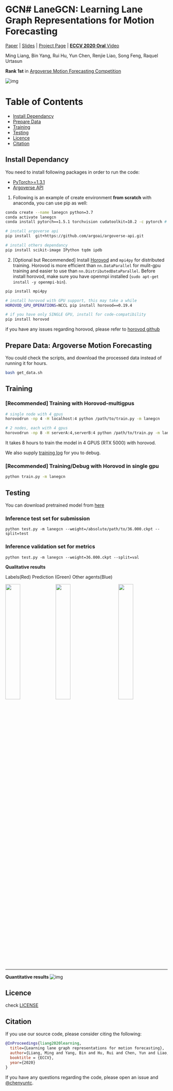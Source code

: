 # GCN# LaneGCN: Learning Lane Graph Representations for Motion Forecasting


 [Paper](https://arxiv.org/pdf/2007.13732) | [Slides](http://www.cs.toronto.edu/~byang/slides/LaneGCN.pdf)  | [Project Page]() | [**ECCV 2020 Oral** Video](https://yun.sfo2.digitaloceanspaces.com/public/lanegcn/video.mp4)

Ming Liang, Bin Yang, Rui Hu, Yun Chen, Renjie Liao, Song Feng, Raquel Urtasun


**Rank 1st** in [Argoverse Motion Forecasting Competition](https://evalai.cloudcv.org/web/challenges/challenge-page/454/leaderboard/1279)


![img](misc/arch.png)


Table of Contents
=================
  * [Install Dependancy](#install-dependancy)
  * [Prepare Data](#prepare-data-argoverse-motion-forecasting)
  * [Training](#training)
  * [Testing](#testing)
  * [Licence](#licence)
  * [Citation](#citation)



## Install Dependancy
You need to install following packages in order to run the code:
- [PyTorch>=1.3.1](https://pytorch.org/)
- [Argoverse API](https://github.com/argoai/argoverse-api#installation)


1. Following is an example of create environment **from scratch** with anaconda, you can use pip as well:
```sh
conda create --name lanegcn python=3.7
conda activate lanegcn
conda install pytorch==1.5.1 torchvision cudatoolkit=10.2 -c pytorch # pytorch=1.5.1 when the code is release

# install argoverse api
pip install  git+https://github.com/argoai/argoverse-api.git

# install others dependancy
pip install scikit-image IPython tqdm ipdb
```

2. \[Optional but Recommended\] Install [Horovod](https://github.com/horovod/horovod#install) and `mpi4py` for distributed training. Horovod is more efficient than `nn.DataParallel` for mulit-gpu training and easier to use than `nn.DistributedDataParallel`. Before install horovod, make sure you have openmpi installed (`sudo apt-get install -y openmpi-bin`).
```sh
pip install mpi4py

# install horovod with GPU support, this may take a while
HOROVOD_GPU_OPERATIONS=NCCL pip install horovod==0.19.4

# if you have only SINGLE GPU, install for code-compatibility
pip install horovod
```
if you have any issues regarding horovod, please refer to [horovod github](https://github.com/horovod/horovod)

## Prepare Data: Argoverse Motion Forecasting
You could check the scripts, and download the processed data instead of running it for hours.
```sh
bash get_data.sh
```

## Training


### [Recommended] Training with Horovod-multigpus


```sh
# single node with 4 gpus
horovodrun -np 4 -H localhost:4 python /path/to/train.py -m lanegcn

# 2 nodes, each with 4 gpus
horovodrun -np 8 -H serverA:4,serverB:4 python /path/to/train.py -m lanegcn
``` 

It takes 8 hours to train the model in 4 GPUS (RTX 5000) with horovod.

We also supply [training log](misc/train_log.txt) for you to debug.

### [Recommended] Training/Debug with Horovod in single gpu 
```sh
python train.py -m lanegcn
```


## Testing
You can download pretrained model from [here](http://yun.sfo2.digitaloceanspaces.com/public/lanegcn/36.000.ckpt) 
### Inference test set for submission
```
python test.py -m lanegcn --weight=/absolute/path/to/36.000.ckpt --split=test
```
### Inference validation set for metrics
```
python test.py -m lanegcn --weight=36.000.ckpt --split=val
```

**Qualitative results**

Labels(Red) Prediction (Green) Other agents(Blue)





<p>
<img src="misc/5304.gif" width = "30.333%"  align="left" />
<img src="misc/25035.gif" width = "30.333%" align="center"  />
 <img src="misc/19406.gif" width = "30.333%" align="right"   />
</p>

------

**Quantitative results**
![img](misc/res_quan.png)

## Licence
check [LICENSE](LICENSE)

## Citation
If you use our source code, please consider citing the following:
```bibtex
@InProceedings{liang2020learning,
  title={Learning lane graph representations for motion forecasting},
  author={Liang, Ming and Yang, Bin and Hu, Rui and Chen, Yun and Liao, Renjie and Feng, Song and Urtasun, Raquel},
  booktitle = {ECCV},
  year={2020}
}
```

If you have any questions regarding the code, please open an issue and [@chenyuntc](https://github.com/chenyuntc).
